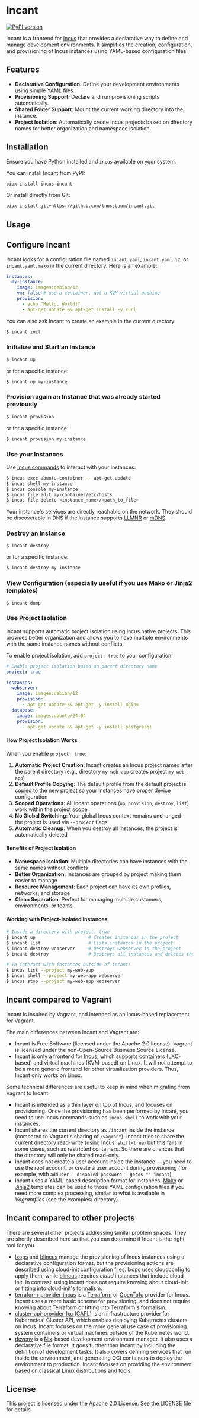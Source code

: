 # Incant

[![PyPI version](https://img.shields.io/pypi/v/incus-incant.svg)](https://pypi.org/project/incus-incant/)

Incant is a frontend for [Incus](https://linuxcontainers.org/incus/) that provides a declarative way to define and manage development environments. It simplifies the creation, configuration, and provisioning of Incus instances using YAML-based configuration files.

## Features

- **Declarative Configuration**: Define your development environments using simple YAML files.
- **Provisioning Support**: Declare and run provisioning scripts automatically.
- **Shared Folder Support**: Mount the current working directory into the instance.
- **Project Isolation**: Automatically create Incus projects based on directory names for better organization and namespace isolation.

## Installation

Ensure you have Python installed and `incus` available on your system.

You can install Incant from PyPI:

```sh
pipx install incus-incant
```

Or install directly from Git:

```sh
pipx install git+https://github.com/lnussbaum/incant.git
```

## Usage

## Configure Incant

Incant looks for a configuration file named `incant.yaml`, `incant.yaml.j2`, or `incant.yaml.mako` in the current directory. Here is an example:

```yaml
instances:
  my-instance:
    image: images:debian/12
    vm: false # use a container, not a KVM virtual machine
    provision:
      - echo "Hello, World!"
      - apt-get update && apt-get install -y curl
```

You can also ask Incant to create an example in the current directory:

```sh
$ incant init
```

### Initialize and Start an Instance

```sh
$ incant up
```

or for a specific instance:

```sh
$ incant up my-instance
```

### Provision again an Instance that was already started previously

```sh
$ incant provision
```

or for a specific instance:

```sh
$ incant provision my-instance
```

### Use your Instances

Use [Incus commands](https://linuxcontainers.org/incus/docs/main/instances/) to interact with your instances:

```sh
$ incus exec ubuntu-container -- apt-get update
$ incus shell my-instance
$ incus console my-instance
$ incus file edit my-container/etc/hosts
$ incus file delete <instance_name>/<path_to_file>
```

Your instance's services are directly reachable on the network. They should be discoverable in DNS if the instance supports [LLMNR](https://en.wikipedia.org/wiki/Link-Local_Multicast_Name_Resolution) or [mDNS](https://en.wikipedia.org/wiki/Multicast_DNS).

### Destroy an Instance

```sh
$ incant destroy
```

or for a specific instance:

```sh
$ incant destroy my-instance
```

### View Configuration (especially useful if you use Mako or Jinja2 templates)

```sh
$ incant dump
```

### Use Project Isolation

Incant supports automatic project isolation using Incus native projects. This provides better organization and allows you to have multiple environments with the same instance names without conflicts.

To enable project isolation, add `project: true` to your configuration:

```yaml
# Enable project isolation based on parent directory name
project: true

instances:
  webserver:
    image: images:debian/12
    provision:
      - apt-get update && apt-get -y install nginx
  database:
    image: images:ubuntu/24.04
    provision:
      - apt-get update && apt-get -y install postgresql
```

#### How Project Isolation Works

When you enable `project: true`:

1. **Automatic Project Creation**: Incant creates an Incus project named after the parent directory (e.g., directory `my-web-app` creates project `my-web-app`)
2. **Default Profile Copying**: The default profile from the default project is copied to the new project so your instances have proper device configuration
3. **Scoped Operations**: All incant operations (`up`, `provision`, `destroy`, `list`) work within the project scope
4. **No Global Switching**: Your global Incus context remains unchanged - the project is used via `--project` flags
5. **Automatic Cleanup**: When you destroy all instances, the project is automatically deleted

#### Benefits of Project Isolation

- **Namespace Isolation**: Multiple directories can have instances with the same names without conflicts
- **Better Organization**: Instances are grouped by project making them easier to manage
- **Resource Management**: Each project can have its own profiles, networks, and storage
- **Clean Separation**: Perfect for managing multiple customers, environments, or teams

#### Working with Project-Isolated Instances

```sh
# Inside a directory with project: true
$ incant up                    # Creates instances in the project
$ incant list                  # Lists instances in the project
$ incant destroy webserver     # Destroys webserver in the project
$ incant destroy               # Destroys all instances and deletes the project

# To interact with instances outside of incant:
$ incus list --project my-web-app
$ incus shell --project my-web-app webserver
$ incus stop --project my-web-app webserver
```

## Incant compared to Vagrant

Incant is inspired by Vagrant, and intended as an Incus-based replacement for Vagrant.

The main differences between Incant and Vagrant are:

* Incant is Free Software (licensed under the Apache 2.0 license). Vagrant is licensed under the non-Open-Source Business Source License.
* Incant is only a frontend for [Incus](https://linuxcontainers.org/incus/), which supports containers (LXC-based) and virtual machines (KVM-based) on Linux. It will not attempt to be a more generic frontend for other virtualization providers. Thus, Incant only works on Linux.

Some technical differences are useful to keep in mind when migrating from Vagrant to Incant.

* Incant is intended as a thin layer on top of Incus, and focuses on provisioning. Once the provisioning has been performed by Incant, you need to use Incus commands such as `incus shell` to work with your instances.
* Incant shares the current directory as `/incant` inside the instance (compared to Vagrant's sharing of `/vagrant`). Incant tries to share the current directory read-write (using Incus' `shift=true`) but this fails in some cases, such as restricted containers. So there are chances that the directory will only be shared read-only.
* Incant does not create a user account inside the instance -- you need to use the root account, or create a user account during provisioning (for example, with `adduser --disabled-password --gecos "" incant`)
* Incant uses a YAML-based description format for instances. [Mako](https://www.makotemplates.org/) or [Jinja2](https://jinja.palletsprojects.com/) templates can be used to those YAML configuration files if you need more complex processing, similar to what is available in *Vagrantfiles* (see the examples/ directory).

## Incant compared to other projects

There are several other projects addressing similar problem spaces. They are shortly described here so that you can determine if Incant is the right tool for you.

* [lxops](https://github.com/melato/lxops) and [blincus](https://blincus.dev/) manage the provisioning of Incus instances using a declarative configuration format, but the provisioning actions are described using  [cloud-init](https://cloud-init.io/) configuration files. [lxops](https://github.com/melato/lxops) uses [cloudconfig](https://github.com/melato/cloudconfig) to apply them, while [blincus](https://blincus.dev/) requires *cloud* instances that include cloud-init. In contrast, using Incant does not require knowing about cloud-init or fitting into cloud-init's formalism.
* [terraform-provider-incus](https://github.com/lxc/terraform-provider-incus) is a [Terraform](https://www.terraform.io/) or [OpenTofu](https://opentofu.org/) provider for Incus. Incant uses a more basic scheme for provisioning, and does not require knowing about Terraform or fitting into Terraform's formalism.
* [cluster-api-provider-lxc (CAPL)](https://github.com/neoaggelos/cluster-api-provider-lxc) is an infrastructure provider for Kubernetes' Cluster API, which enables deploying Kubernetes clusters on Incus. Incant focuses on the more general use case of provisioning system containers or virtual machines outside of the Kubernetes world.
* [devenv](https://devenv.sh/) is a [Nix](https://nixos.org/)-based development environment manager. It also uses a declarative file format. It goes further than Incant by including the definition of development tasks. It also covers defining services that run inside the environment, and generating OCI containers to deploy the environment to production. Incant focuses on providing the environment based on classical Linux distributions and tools.

## License

This project is licensed under the Apache 2.0 License. See the [LICENSE](LICENSE) file for details.

